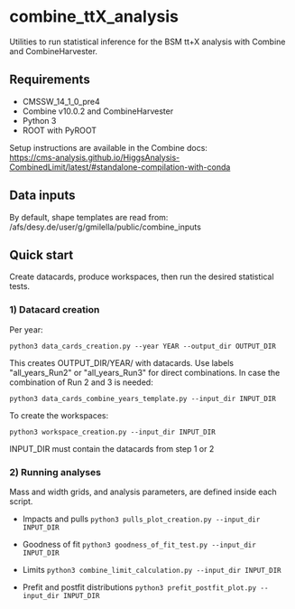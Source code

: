 # combine_ttX_analysis

Utilities to run statistical inference for the BSM tt+X analysis with Combine and CombineHarvester.

## Requirements

- CMSSW_14_1_0_pre4
- Combine v10.0.2 and CombineHarvester
- Python 3
- ROOT with PyROOT

Setup instructions are available in the Combine docs:  
https://cms-analysis.github.io/HiggsAnalysis-CombinedLimit/latest/#standalone-compilation-with-conda

## Data inputs

By default, shape templates are read from:
/afs/desy.de/user/g/gmilella/public/combine_inputs

## Quick start

Create datacards, produce workspaces, then run the desired statistical tests.

### 1) Datacard creation

Per year:
```
python3 data_cards_creation.py --year YEAR --output_dir OUTPUT_DIR
```

This creates OUTPUT_DIR/YEAR/ with datacards. Use labels "all_years_Run2" or "all_years_Run3" for direct combinations.
In case the combination of Run 2 and 3 is needed: 
```
python3 data_cards_combine_years_template.py --input_dir INPUT_DIR
```

To create the workspaces:
```
python3 workspace_creation.py --input_dir INPUT_DIR
```

INPUT_DIR must contain the datacards from step 1 or 2

### 2) Running analyses

Mass and width grids, and analysis parameters, are defined inside each script.

- Impacts and pulls
`python3 pulls_plot_creation.py --input_dir INPUT_DIR`

- Goodness of fit
`python3 goodness_of_fit_test.py --input_dir INPUT_DIR`

- Limits
`python3 combine_limit_calculation.py --input_dir INPUT_DIR`

- Prefit and postfit distributions
`python3 prefit_postfit_plot.py --input_dir INPUT_DIR`
